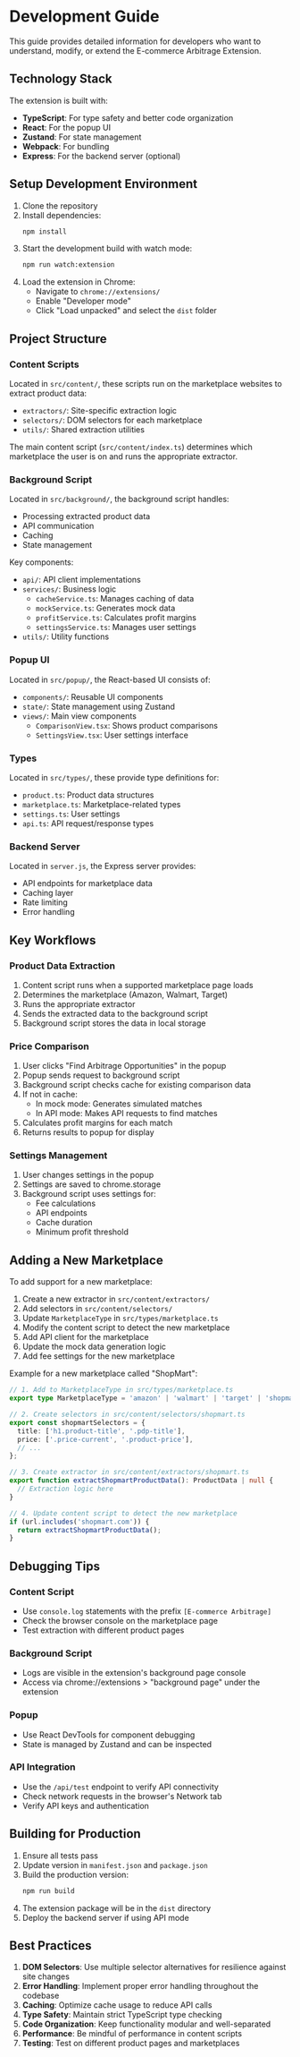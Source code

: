 # Development Guide

This guide provides detailed information for developers who want to understand, modify, or extend the E-commerce Arbitrage Extension.

## Technology Stack

The extension is built with:

- **TypeScript**: For type safety and better code organization
- **React**: For the popup UI
- **Zustand**: For state management
- **Webpack**: For bundling
- **Express**: For the backend server (optional)

## Setup Development Environment

1. Clone the repository
2. Install dependencies:
   ```bash
   npm install
   ```
3. Start the development build with watch mode:
   ```bash
   npm run watch:extension
   ```
4. Load the extension in Chrome:
   - Navigate to `chrome://extensions/`
   - Enable "Developer mode"
   - Click "Load unpacked" and select the `dist` folder

## Project Structure

### Content Scripts

Located in `src/content/`, these scripts run on the marketplace websites to extract product data:

- `extractors/`: Site-specific extraction logic
- `selectors/`: DOM selectors for each marketplace
- `utils/`: Shared extraction utilities

The main content script (`src/content/index.ts`) determines which marketplace the user is on and runs the appropriate extractor.

### Background Script

Located in `src/background/`, the background script handles:

- Processing extracted product data
- API communication
- Caching
- State management

Key components:

- `api/`: API client implementations
- `services/`: Business logic
  - `cacheService.ts`: Manages caching of data
  - `mockService.ts`: Generates mock data
  - `profitService.ts`: Calculates profit margins
  - `settingsService.ts`: Manages user settings
- `utils/`: Utility functions

### Popup UI

Located in `src/popup/`, the React-based UI consists of:

- `components/`: Reusable UI components
- `state/`: State management using Zustand
- `views/`: Main view components
  - `ComparisonView.tsx`: Shows product comparisons
  - `SettingsView.tsx`: User settings interface

### Types

Located in `src/types/`, these provide type definitions for:

- `product.ts`: Product data structures
- `marketplace.ts`: Marketplace-related types
- `settings.ts`: User settings
- `api.ts`: API request/response types

### Backend Server

Located in `server.js`, the Express server provides:

- API endpoints for marketplace data
- Caching layer
- Rate limiting
- Error handling

## Key Workflows

### Product Data Extraction

1. Content script runs when a supported marketplace page loads
2. Determines the marketplace (Amazon, Walmart, Target)
3. Runs the appropriate extractor
4. Sends the extracted data to the background script
5. Background script stores the data in local storage

### Price Comparison

1. User clicks "Find Arbitrage Opportunities" in the popup
2. Popup sends request to background script
3. Background script checks cache for existing comparison data
4. If not in cache:
   - In mock mode: Generates simulated matches
   - In API mode: Makes API requests to find matches
5. Calculates profit margins for each match
6. Returns results to popup for display

### Settings Management

1. User changes settings in the popup
2. Settings are saved to chrome.storage
3. Background script uses settings for:
   - Fee calculations
   - API endpoints
   - Cache duration
   - Minimum profit threshold

## Adding a New Marketplace

To add support for a new marketplace:

1. Create a new extractor in `src/content/extractors/`
2. Add selectors in `src/content/selectors/`
3. Update `MarketplaceType` in `src/types/marketplace.ts`
4. Modify the content script to detect the new marketplace
5. Add API client for the marketplace
6. Update the mock data generation logic
7. Add fee settings for the new marketplace

Example for a new marketplace called "ShopMart":

```typescript
// 1. Add to MarketplaceType in src/types/marketplace.ts
export type MarketplaceType = 'amazon' | 'walmart' | 'target' | 'shopmart';

// 2. Create selectors in src/content/selectors/shopmart.ts
export const shopmartSelectors = {
  title: ['h1.product-title', '.pdp-title'],
  price: ['.price-current', '.product-price'],
  // ...
};

// 3. Create extractor in src/content/extractors/shopmart.ts
export function extractShopmartProductData(): ProductData | null {
  // Extraction logic here
}

// 4. Update content script to detect the new marketplace
if (url.includes('shopmart.com')) {
  return extractShopmartProductData();
}
```

## Debugging Tips

### Content Script

- Use `console.log` statements with the prefix `[E-commerce Arbitrage]`
- Check the browser console on the marketplace page
- Test extraction with different product pages

### Background Script

- Logs are visible in the extension's background page console
- Access via chrome://extensions > "background page" under the extension

### Popup

- Use React DevTools for component debugging
- State is managed by Zustand and can be inspected

### API Integration

- Use the `/api/test` endpoint to verify API connectivity
- Check network requests in the browser's Network tab
- Verify API keys and authentication

## Building for Production

1. Ensure all tests pass
2. Update version in `manifest.json` and `package.json`
3. Build the production version:
   ```bash
   npm run build
   ```
4. The extension package will be in the `dist` directory
5. Deploy the backend server if using API mode

## Best Practices

1. **DOM Selectors**: Use multiple selector alternatives for resilience against site changes
2. **Error Handling**: Implement proper error handling throughout the codebase
3. **Caching**: Optimize cache usage to reduce API calls
4. **Type Safety**: Maintain strict TypeScript type checking
5. **Code Organization**: Keep functionality modular and well-separated
6. **Performance**: Be mindful of performance in content scripts
7. **Testing**: Test on different product pages and marketplaces
